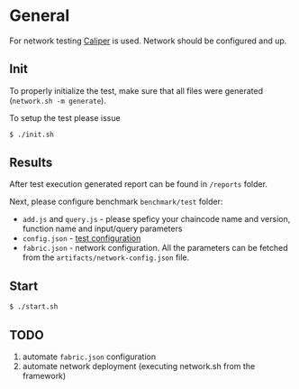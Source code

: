 # General
For network testing [Caliper](https://github.com/hyperledger/caliper) is used. 
Network should be configured and up.

## Init
To properly initialize the test, make sure that all files were generated (`network.sh -m generate`).

To setup the test please issue
```bash
$ ./init.sh
```

## Results
After test execution generated report can be found in `/reports` folder.

Next, please configure benchmark `benchmark/test` folder:
- `add.js` and `query.js` - please speficy your chaincode name and version, function name and input/query parameters
- `config.json` - [test configuration](https://github.com/hyperledger/caliper/blob/master/docs/Architecture.md#configuration-file)
- `fabric.json` - network configuration. All the parameters can be fetched from the `artifacts/network-config.json` file.

## Start
```bash
$ ./start.sh
```

## TODO
1. automate `fabric.json` configuration
2. automate network deployment (executing network.sh from the framework)

